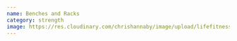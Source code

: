 ```yaml
---
name: Benches and Racks
category: strength
image: https://res.cloudinary.com/chrishannaby/image/upload/lifefitness/benches-and-racks.jpg
---
```

